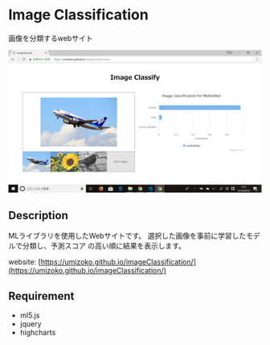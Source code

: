 # Image Classification 

画像を分類するwebサイト

![image](screenshot/screenshot.png)

## Description

MLライブラリを使用したWebサイトです。
選択した画像を事前に学習したモデルで分類し、予測スコア
の高い順に結果を表示します。

website: [https://umizoko.github.io/imageClassification/](https://umizoko.github.io/imageClassification/)

## Requirement
- ml5.js
- jquery
- highcharts
